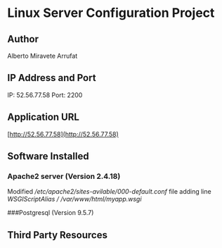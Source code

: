 Linux Server Configuration Project
==================================

Author
------
Alberto Miravete Arrufat

IP Address and Port
-------------------
IP: 52.56.77.58
Port: 2200

Application URL
---------------
[http://52.56.77.58](http://52.56.77.58)

Software Installed
------------------
### Apache2 server (Version 2.4.18)
Modified */etc/apache2/sites-avilable/000-default.conf* file adding line *WSGIScriptAlias / /var/www/html/myapp.wsgi*

###Postgresql (Version 9.5.7)

Third Party Resources
---------------------